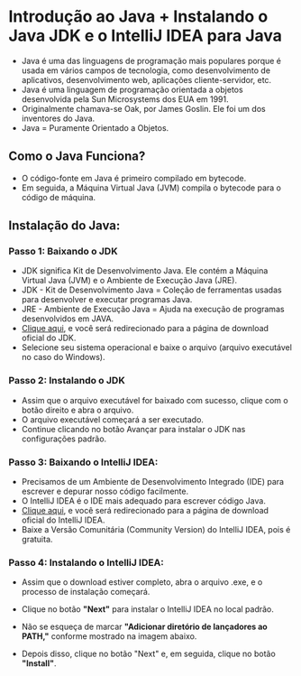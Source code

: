 # Introdução ao Java + Instalando o Java JDK e o IntelliJ IDEA para Java

- Java é uma das linguagens de programação mais populares porque é usada em vários campos de tecnologia, como desenvolvimento de aplicativos, desenvolvimento web, aplicações cliente-servidor, etc.
- Java é uma linguagem de programação orientada a objetos desenvolvida pela Sun Microsystems dos EUA em 1991.
- Originalmente chamava-se Oak, por James Goslin. Ele foi um dos inventores do Java.
- Java = Puramente Orientado a Objetos.

## Como o Java Funciona?
- O código-fonte em Java é primeiro compilado em bytecode.
- Em seguida, a Máquina Virtual Java (JVM) compila o bytecode para o código de máquina.

## Instalação do Java:

### Passo 1: Baixando o JDK
- JDK significa Kit de Desenvolvimento Java. Ele contém a Máquina Virtual Java (JVM) e o Ambiente de Execução Java (JRE).
- JDK - Kit de Desenvolvimento Java = Coleção de ferramentas usadas para desenvolver e executar programas Java.
- JRE - Ambiente de Execução Java = Ajuda na execução de programas desenvolvidos em JAVA.
- [Clique aqui](https://www.oracle.com/java/technologies/javase-jdk16-downloads.html), e você será redirecionado para a página de download oficial do JDK.
- Selecione seu sistema operacional e baixe o arquivo (arquivo executável no caso do Windows).

### Passo 2: Instalando o JDK
- Assim que o arquivo executável for baixado com sucesso, clique com o botão direito e abra o arquivo.
- O arquivo executável começará a ser executado.
- Continue clicando no botão Avançar para instalar o JDK nas configurações padrão.

### Passo 3: Baixando o IntelliJ IDEA:
- Precisamos de um Ambiente de Desenvolvimento Integrado (IDE) para escrever e depurar nosso código facilmente.
- O IntelliJ IDEA é o IDE mais adequado para escrever código Java.
- [Clique aqui](https://www.jetbrains.com/idea/download/#section=windows), e você será redirecionado para a página de download oficial do IntelliJ IDEA.
- Baixe a Versão Comunitária (Community Version) do IntelliJ IDEA, pois é gratuita.

### Passo 4: Instalando o IntelliJ IDEA:
- Assim que o download estiver completo, abra o arquivo .exe, e o processo de instalação começará.
- Clique no botão **"Next"** para instalar o IntelliJ IDEA no local padrão.
- Não se esqueça de marcar **"Adicionar diretório de lançadores ao PATH,"** conforme mostrado na imagem abaixo.


- Depois disso, clique no botão "Next" e, em seguida, clique no botão **"Install"**.
